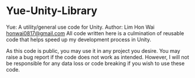 # Yue-Unity-Library

Yue: A utility/general use code for Unity. 
Author: Lim Hon Wai <honwai0817@gmail.com>
All code written here is a culmination of reusable code that helps speed up my development process in Unity.

As this code is public, you may use it in any project you desire. You may raise a bug report if the code does not work as intended.
However, I will not be responsible for any data loss or code breaking if you wish to use these code.


